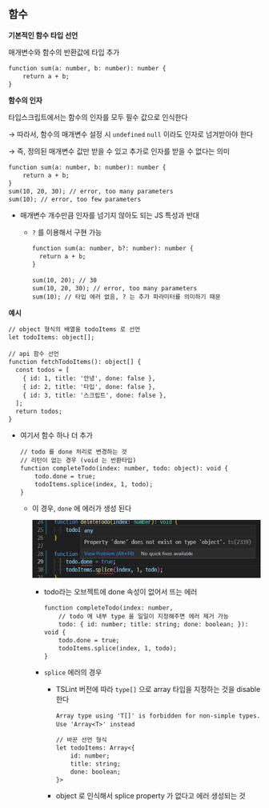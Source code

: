 ## 함수

**기본적인 함수 타입 선언**

매개변수와 함수의 반환값에 타입 추가

```tsx
function sum(a: number, b: number): number {
    return a + b;
}
```



**함수의 인자**

타입스크립트에서는 함수의 인자를 모두 필수 값으로 인식한다

&rarr; 따라서, 함수의 매개변수 설정 시 `undefined` `null` 이라도 인자로 넘겨받아야 한다

&rarr; 즉, 정의된 매개변수 값만 받을 수 있고 추가로 인자를 받을 수 없다는 의미

```tsx
function sum(a: number, b: number): number {
    return a + b;
}
sum(10, 20, 30); // error, too many parameters
sum(10); // error, too few parameters
```

* 매개변수 개수만큼 인자를 넘기지 않아도 되는 JS 특성과 반대

  * `?` 를 이용해서 구현 가능

    ```tsx
    function sum(a: number, b?: number): number {
      return a + b;
    }
    
    sum(10, 20); // 30
    sum(10, 20, 30); // error, too many parameters
    sum(10); // 타입 에러 없음, ? 는 추가 파라미터를 의미하기 때문
    ```

**예시**

```tsx
// object 형식의 배열을 todoItems 로 선언
let todoItems: object[];

// api 함수 선언
function fetchTodoItems(): object[] {
  const todos = [
    { id: 1, title: '안녕', done: false },
    { id: 2, title: '타입', done: false },
    { id: 3, title: '스크립트', done: false },
  ];
  return todos;
}
```

* 여기서 함수 하나 더 추가

  ```tsx
  // todo 를 done 처리로 변경하는 것
  // 리턴이 없는 경우 (void 는 반환타입)
  function completeTodo(index: number, todo: object): void {
      todo.done = true;
      todoItems.splice(index, 1, todo);
  }
  ```

  * 이 경우, `done` 에 에러가 생성 된다

    ![함수 에러](./assets/function_error.png)

    * todo라는 오브젝트에 done 속성이 없어서 뜨는 에러

      ```tsx
      function completeTodo(index: number,
          // todo 에 내부 type 을 일일이 지정해주면 에러 제거 가능
          todo: { id: number; title: string; done: boolean; }): void {
          todo.done = true;
          todoItems.splice(index, 1, todo);
      }
      ```

      

    * `splice` 에러의 경우

      * TSLint 버전에 따라 `type[]` 으로 array 타입을 지정하는 것을 disable 한다

        `Array type using 'T[]' is forbidden for non-simple types. Use 'Array<T>' instead`

        ```tsx
        // 바꾼 선언 형식
        let todoItems: Array<{
            id: number;
            title: string;
            done: boolean;
        }>
        ```

      * object 로 인식해서 splice property 가 없다고 에러 생성되는 것
